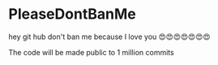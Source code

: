 # PleaseDontBanMe

hey git hub don't ban me because I love you 😍😍😍😍😍😍😍


The code will be made public to 1 million commits
